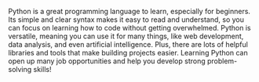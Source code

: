 Python is a great programming language to learn, especially for beginners. Its simple and clear syntax makes it easy to read and understand, so you can focus on learning how to code without getting overwhelmed. Python is versatile, meaning you can use it for many things, like web development, data analysis, and even artificial intelligence. Plus, there are lots of helpful libraries and tools that make building projects easier. Learning Python can open up many job opportunities and help you develop strong problem-solving skills!
